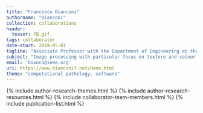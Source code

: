 ```yaml
---
title: "Francesco Bianconi"
authorname: "Bianconi"
collection: collaborations
header:
  teaser: FB.gif
tags: collaborator
date-start: 2019-05-01
tagline: "Associate Professor with the Department of Engineering at the Università degli Studi di Perugia, Italy"
subject: "Image processing with particular focus on texture and colour analysis"
email: 'bianco@ieee.org'
uri: https://www.bianconif.net/Home.html
theme: "computational pathology, software"
---
```

<p align= "justify">

{% include author-research-themes.html %}
{% include author-research-resources.html %}
{% include collaborator-team-members.html %}
{% include publication-list.html %}
